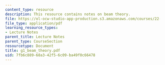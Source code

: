 ```yaml
---
content_type: resource
description: This resource contains notes on beam theory.
file: https://ol-ocw-studio-app-production.s3.amazonaws.com/courses/22-314j-structural-mechanics-in-nuclear-power-technology-fall-2006/7fb6c88968a342f56c09ba49f0c66478_g1_beam_theory.pdf
file_type: application/pdf
learning_resource_types:
- Lecture Notes
parent_title: Lecture Notes
parent_type: CourseSection
resourcetype: Document
title: g1_beam_theory.pdf
uid: 7fb6c889-68a3-42f5-6c09-ba49f0c66478
---
```

